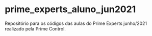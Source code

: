 # prime_experts_aluno_jun2021
Repositório para os códigos das aulas do Prime Experts junho/2021 realizado pela Prime Control.
